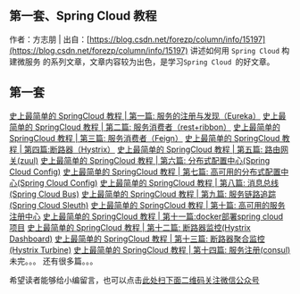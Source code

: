 ## 第一套、Spring Cloud 教程
作者：方志朋 | 出自：[https://blog.csdn.net/forezp/column/info/15197](https://blog.csdn.net/forezp/column/info/15197) 讲述如何用 `Spring Cloud` 构建微服务 的系列文章，文章内容较为出色，是学习`Spring Cloud `的好文章。

## 第一套
[史上最简单的 SpringCloud 教程 | 第一篇: 服务的注册与发现（Eureka）](https://www.ycbbs.vip/?p=1311 "史上最简单的 SpringCloud 教程 | 第一篇: 服务的注册与发现（Eureka）")
[史上最简单的 SpringCloud 教程 | 第二篇: 服务消费者（rest+ribbon）](https://www.ycbbs.vip/?p=1318 "史上最简单的 SpringCloud 教程 | 第二篇: 服务消费者（rest+ribbon）")
[史上最简单的 SpringCloud 教程 | 第三篇: 服务消费者（Feign）](https://www.ycbbs.vip/?p=1321 "史上最简单的 SpringCloud 教程 | 第三篇: 服务消费者（Feign）")
[史上最简单的 SpringCloud 教程 | 第四篇:断路器（Hystrix）](https://www.ycbbs.vip/?p=1324 "史上最简单的 SpringCloud 教程 | 第四篇:断路器（Hystrix）")
[史上最简单的 SpringCloud 教程 | 第五篇: 路由网关(zuul)](https://www.ycbbs.vip/?p=1326 "史上最简单的 SpringCloud 教程 | 第五篇: 路由网关(zuul)")
[史上最简单的 SpringCloud 教程 | 第六篇: 分布式配置中心(Spring Cloud Config)](https://www.ycbbs.vip/?p=1328 "史上最简单的 SpringCloud 教程 | 第六篇: 分布式配置中心(Spring Cloud Config)")
[史上最简单的 SpringCloud 教程 | 第七篇: 高可用的分布式配置中心(Spring Cloud Config)](https://www.ycbbs.vip/?p=1330 "史上最简单的 SpringCloud 教程 | 第七篇: 高可用的分布式配置中心(Spring Cloud Config)")
[史上最简单的 SpringCloud 教程 | 第八篇: 消息总线(Spring Cloud Bus)](https://www.ycbbs.vip/?p=1332 "史上最简单的 SpringCloud 教程 | 第八篇: 消息总线(Spring Cloud Bus)")
[史上最简单的 SpringCloud 教程 | 第九篇: 服务链路追踪(Spring Cloud Sleuth)](https://www.ycbbs.vip/?p=1334 "史上最简单的 SpringCloud 教程 | 第九篇: 服务链路追踪(Spring Cloud Sleuth)")
[史上最简单的 SpringCloud 教程 | 第十篇: 高可用的服务注册中心](https://www.ycbbs.vip/?p=1336 "史上最简单的 SpringCloud 教程 | 第十篇: 高可用的服务注册中心")
[史上最简单的 SpringCloud 教程 | 第十一篇:docker部署spring cloud项目](https://www.ycbbs.vip/?p=1338 "史上最简单的 SpringCloud 教程 | 第十一篇:docker部署spring cloud项目")
[史上最简单的 SpringCloud 教程 | 第十二篇: 断路器监控(Hystrix Dashboard)](https://www.ycbbs.vip/?p=1347 "史上最简单的 SpringCloud 教程 | 第十二篇: 断路器监控(Hystrix Dashboard)")
[史上最简单的 SpringCloud 教程 | 第十三篇: 断路器聚合监控(Hystrix Turbine)](https://www.ycbbs.vip/?p=1340 "史上最简单的 SpringCloud 教程 | 第十三篇: 断路器聚合监控(Hystrix Turbine)")
[史上最简单的 SpringCloud 教程 | 第十四篇: 服务注册(consul)](https://www.ycbbs.vip/?p=1342 "史上最简单的 SpringCloud 教程 | 第十四篇: 服务注册(consul)")
<span>未完。。。</span>
还有很多篇。。。


希望读者能够给小编留言，也可以点击[此处扫下面二维码关注微信公众号](https://www.ycbbs.vip/?p=28 "此处扫下面二维码关注微信公众号")